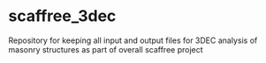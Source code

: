 # scaffree_3dec
Repository for keeping all input and output files for 3DEC analysis of masonry structures as part of overall scaffree project
